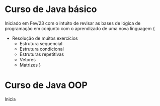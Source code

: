 # Curso de Java básico

Iniciado em Fev/23 com o intuito de revisar as bases de lógica de programação em conjunto com o aprendizado de uma nova linguagem
{
  - Resolução de muitos exercícios
    - Estrutura sequencial
    - Estrutura condicional
    - Estruturas repetitivas
    - Vetores
    - Matrizes
}

# Curso de Java OOP

Inicia
